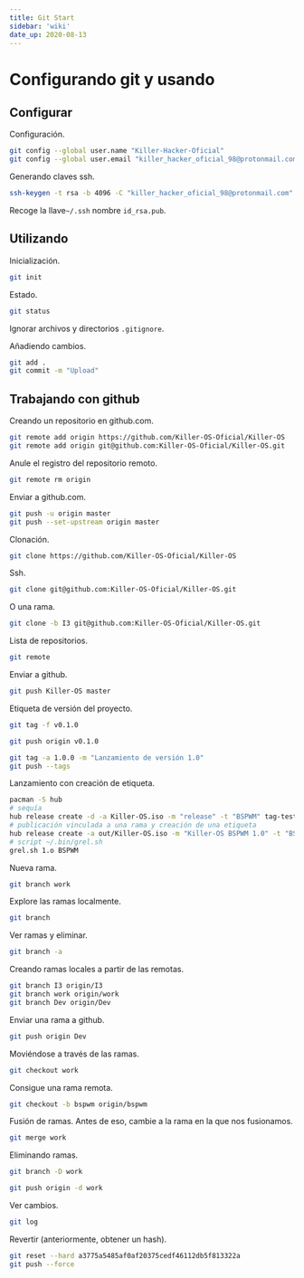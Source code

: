 ```yaml
---
title: Git Start
sidebar: 'wiki'
date_up: 2020-08-13
---
```


# Configurando git y usando

## Configurar

Configuración.

```bash
git config --global user.name "Killer-Hacker-Oficial"
git config --global user.email "killer_hacker_oficial_98@protonmail.com"
```

Generando claves ssh.

```bash
ssh-keygen -t rsa -b 4096 -C "killer_hacker_oficial_98@protonmail.com"
```

Recoge la llave`~/.ssh` nombre `id_rsa.pub`.

## Utilizando

Inicialización.

```bash
git init
```

Estado.

```bash
git status
```

Ignorar archivos y directorios `.gitignore`.

Añadiendo cambios.

```bash
git add .
git commit -m "Upload"
```

## Trabajando con github

Creando un repositorio en github.com.

```bash
git remote add origin https://github.com/Killer-OS-Oficial/Killer-OS
git remote add origin git@github.com:Killer-OS-Oficial/Killer-OS.git
```

Anule el registro del repositorio remoto.

```bash
git remote rm origin
```

Enviar a github.com.

```bash
git push -u origin master
git push --set-upstream origin master
```

Clonación.

```bash
git clone https://github.com/Killer-OS-Oficial/Killer-OS
```

Ssh.

```bash
git clone git@github.com:Killer-OS-Oficial/Killer-OS.git
```

O una rama.

```bash
git clone -b I3 git@github.com:Killer-OS-Oficial/Killer-OS.git
```

Lista de repositorios.

```bash
git remote
```

Enviar a github.

```bash
git push Killer-OS master
```

Etiqueta de versión del proyecto.

```bash
git tag -f v0.1.0

git push origin v0.1.0

git tag -a 1.0.0 -m "Lanzamiento de versión 1.0"
git push --tags
```

Lanzamiento con creación de etiqueta.

```bash
pacman -S hub
# sequía
hub release create -d -a Killer-OS.iso -m "release" -t "BSPWM" tag-test
# publicación vinculada a una rama y creación de una etiqueta
hub release create -a out/Killer-OS.iso -m "Killer-OS BSPWM 1.0" -t "BSPEM" v1.0
# script ~/.bin/grel.sh
grel.sh 1.o BSPWM
```

Nueva rama.

```bash
git branch work
```

Explore las ramas localmente.

```bash
git branch
```

Ver ramas y eliminar.

```bash
git branch -a
```

Creando ramas locales a partir de las remotas.

```bash
git branch I3 origin/I3
git branch work origin/work
git branch Dev origin/Dev
```

Enviar una rama a github.

```bash
git push origin Dev
```

Moviéndose a través de las ramas.

```bash
git checkout work
```

Consigue una rama remota.

```bash
git checkout -b bspwm origin/bspwm
```

Fusión de ramas. Antes de eso, cambie a la rama en la que nos fusionamos.

```bash
git merge work
```

Eliminando ramas.

```bash
git branch -D work

git push origin -d work
```

Ver cambios.

```bash
git log
```

Revertir (anteriormente, obtener un hash).

```bash
git reset --hard a3775a5485af0af20375cedf46112db5f813322a
git push --force
```
